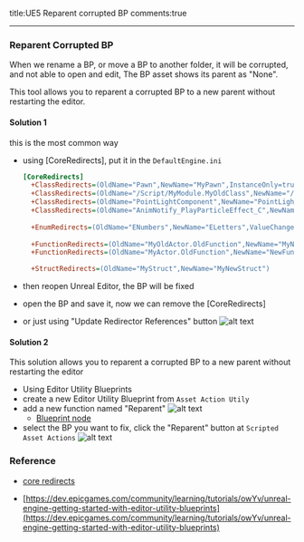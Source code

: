 title:UE5 Reparent corrupted BP
comments:true

----

### Reparent Corrupted BP

When we rename a BP, or move a BP to another folder, it will be corrupted, and not able to open and edit, The BP asset shows its parent as "None".

This tool allows you to reparent a corrupted BP to a new parent without restarting the editor.

#### Solution 1

this is the most common way

- using [CoreRedirects], put it in the `DefaultEngine.ini`
  ```.ini
  [CoreRedirects]
    +ClassRedirects=(OldName="Pawn",NewName="MyPawn",InstanceOnly=true)
    +ClassRedirects=(OldName="/Script/MyModule.MyOldClass",NewName="/Script/MyModule.MyNewClass")
    +ClassRedirects=(OldName="PointLightComponent",NewName="PointLightComponent",ValueChanges=(("PointLightComponent0","LightComponent0")))
    +ClassRedirects=(OldName="AnimNotify_PlayParticleEffect_C",NewName="/Script/Engine.AnimNotify_PlayParticleEffect",OverrideClassName="/Script/CoreUObject.Class")
    
    +EnumRedirects=(OldName="ENumbers",NewName="ELetters",ValueChanges=(("NumberTwo","LetterB"),("NumberThree","LetterC")))
    
 	+FunctionRedirects=(OldName="MyOldActor.OldFunction",NewName="MyNewActor.NewFunction")
    +FunctionRedirects=(OldName="MyActor.OldFunction",NewName="NewFunction")  

    +StructRedirects=(OldName="MyStruct",NewName="MyNewStruct")
  
  ```  

- then reopen Unreal Editor, the BP will be fixed
- open the BP and save it, now we can remove the [CoreRedirects]
- or just using "Update Redirector References" button
  ![alt text](../assets/images/03ReparentcorruptedBP_image.png)

#### Solution 2

This solution allows you to reparent a corrupted BP to a new parent without restarting the editor

- Using Editor Utility Blueprints
- create a new Editor Utility Blueprint from `Asset Action Utily`
- add a new function named "Reparent"
  ![alt text](../assets/images/03ReparentCrouptedBP_image.png)
  - [Blueprint node](https://dev.epicgames.com/community/snippets/xrmR/unreal-engine-reparent-bp-assets)
- select the BP you want to fix, click the "Reparent" button at `Scripted Asset Actions`
  ![alt text](../assets/images/03ReparentcorruptedBP_image-1.png)
   

### Reference

- [core redirects](https://dev.epicgames.com/documentation/en-us/unreal-engine/core-redirects-in-unreal-engine)

- [https://dev.epicgames.com/community/learning/tutorials/owYv/unreal-engine-getting-started-with-editor-utility-blueprints](https://dev.epicgames.com/community/learning/tutorials/owYv/unreal-engine-getting-started-with-editor-utility-blueprints)